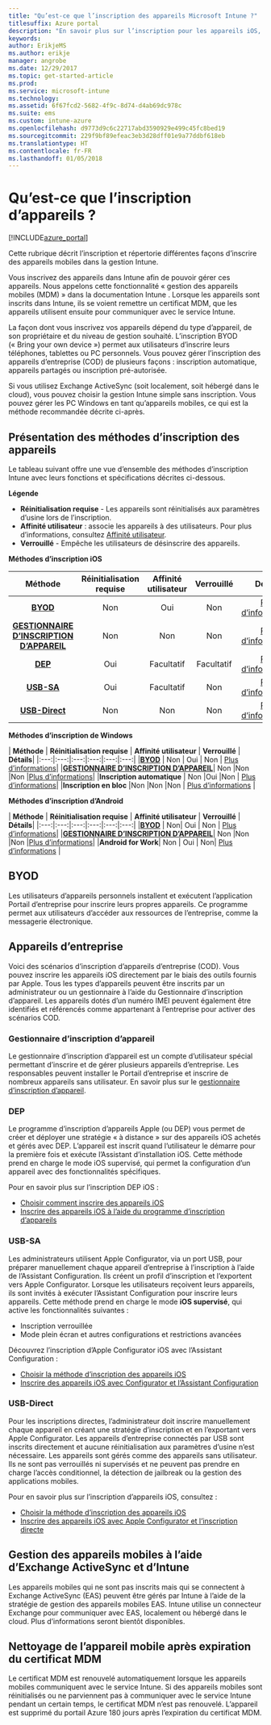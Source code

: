 ```yaml
---
title: "Qu’est-ce que l’inscription des appareils Microsoft Intune ?"
titlesuffix: Azure portal
description: "En savoir plus sur l’inscription pour les appareils iOS, Android et Windows."
keywords: 
author: ErikjeMS
ms.author: erikje
manager: angrobe
ms.date: 12/29/2017
ms.topic: get-started-article
ms.prod: 
ms.service: microsoft-intune
ms.technology: 
ms.assetid: 6f67fcd2-5682-4f9c-8d74-d4ab69dc978c
ms.suite: ems
ms.custom: intune-azure
ms.openlocfilehash: d9773d9c6c22717abd3590929e499c45fc8bed19
ms.sourcegitcommit: 229f9bf89efeac3eb3d28dff01e9a77ddbf618eb
ms.translationtype: HT
ms.contentlocale: fr-FR
ms.lasthandoff: 01/05/2018
---
```

# <a name="what-is-device-enrollment"></a>Qu’est-ce que l’inscription d’appareils ?
[!INCLUDE[azure_portal](./includes/azure_portal.md)]

Cette rubrique décrit l’inscription et répertorie différentes façons d’inscrire des appareils mobiles dans la gestion Intune.

Vous inscrivez des appareils dans Intune afin de pouvoir gérer ces appareils. Nous appelons cette fonctionnalité « gestion des appareils mobiles (MDM) » dans la documentation Intune . Lorsque les appareils sont inscrits dans Intune, ils se voient remettre un certificat MDM, que les appareils utilisent ensuite pour communiquer avec le service Intune.

La façon dont vous inscrivez vos appareils dépend du type d’appareil, de son propriétaire et du niveau de gestion souhaité. L’inscription BYOD (« Bring your own device ») permet aux utilisateurs d’inscrire leurs téléphones, tablettes ou PC personnels. Vous pouvez gérer l’inscription des appareils d’entreprise (COD) de plusieurs façons : inscription automatique, appareils partagés ou inscription pré-autorisée.

Si vous utilisez Exchange ActiveSync (soit localement, soit hébergé dans le cloud), vous pouvez choisir la gestion Intune simple sans inscription. Vous pouvez gérer les PC Windows en tant qu’appareils mobiles, ce qui est la méthode recommandée décrite ci-après.


## <a name="overview-of-device-enrollment-methods"></a>Présentation des méthodes d’inscription des appareils

Le tableau suivant offre une vue d’ensemble des méthodes d’inscription Intune avec leurs fonctions et spécifications décrites ci-dessous.

**Légende**

- **Réinitialisation requise** - Les appareils sont réinitialisés aux paramètres d’usine lors de l’inscription.
- **Affinité utilisateur** : associe les appareils à des utilisateurs. Pour plus d’informations, consultez [Affinité utilisateur](device-enrollment-program-enroll-ios.md).
- **Verrouillé** - Empêche les utilisateurs de désinscrire des appareils.

**Méthodes d’inscription iOS**

| **Méthode** |  **Réinitialisation requise** |    **Affinité utilisateur**   |   **Verrouillé** | **Détails** |
|:---:|:---:|:---:|:---:|:---:|
|**[BYOD](#byod)** | Non|    Oui |   Non | [Plus d’informations](./apple-mdm-push-certificate-get.md)|
|**[GESTIONNAIRE D’INSCRIPTION D’APPAREIL](#dem)**|   Non |Non |Non  | [Plus d’informations](./device-enrollment-program-enroll-ios.md)|
|**[DEP](#dep)**|   Oui |   Facultatif |  Facultatif|[Plus d’informations](./device-enrollment-program-enroll-ios.md)|
|**[USB-SA](#usb-sa)**| Oui |   Facultatif |  Non| [Plus d’informations](./apple-configurator-setup-assistant-enroll-ios.md)|
|**[USB-Direct](#usb-direct)**| Non |    Non  | Non|[Plus d’informations](./apple-configurator-direct-enroll-ios.md)|

**Méthodes d’inscription de Windows**

| **Méthode** |  **Réinitialisation requise** |    **Affinité utilisateur**   |   **Verrouillé** | **Détails**|
|:---:|:---:|:---:|:---:|:---:|:---:|
|**[BYOD](#byod)** | Non |   Oui |   Non | [Plus d’informations](windows-enroll.md)|
|**[GESTIONNAIRE D’INSCRIPTION D’APPAREIL](#dem)**|   Non |Non |Non  |[Plus d’informations](device-enrollment-manager-enroll.md)|
|**Inscription automatique** | Non |Oui |Non | [Plus d’informations](./windows-enroll.md#enable-windows-10-automatic-enrollment)|
|**Inscription en bloc** |Non |Non |Non | [Plus d’informations](./windows-bulk-enroll.md) |

**Méthodes d’inscription d’Android**

| **Méthode** |  **Réinitialisation requise** |    **Affinité utilisateur**   |   **Verrouillé** | **Détails**|
|:---:|:---:|:---:|:---:|:---:|:---:|
|**[BYOD](#byod)** | Non|    Oui |   Non | [Plus d’informations](./android-enroll.md)|
|**[GESTIONNAIRE D’INSCRIPTION D’APPAREIL](#dem)**|   Non |Non |Non  |[Plus d’informations](./device-enrollment-manager-enroll.md)|
|**Android for Work**| Non | Oui | Non| [Plus d’informations](./android-enroll.md#enable-enrollment-of-android-for-work-devices) |


## <a name="byod"></a>BYOD
Les utilisateurs d’appareils personnels installent et exécutent l’application Portail d’entreprise pour inscrire leurs propres appareils. Ce programme permet aux utilisateurs d’accéder aux ressources de l’entreprise, comme la messagerie électronique.

## <a name="corporate-owned-devices"></a>Appareils d’entreprise
Voici des scénarios d’inscription d’appareils d’entreprise (COD). Vous pouvez inscrire les appareils iOS directement par le biais des outils fournis par Apple. Tous les types d’appareils peuvent être inscrits par un administrateur ou un gestionnaire à l’aide du Gestionnaire d’inscription d’appareil. Les appareils dotés d’un numéro IMEI peuvent également être identifiés et référencés comme appartenant à l’entreprise pour activer des scénarios COD.

### <a name="dem"></a>Gestionnaire d’inscription d’appareil
Le gestionnaire d’inscription d’appareil est un compte d’utilisateur spécial permettant d’inscrire et de gérer plusieurs appareils d’entreprise. Les responsables peuvent installer le Portail d’entreprise et inscrire de nombreux appareils sans utilisateur. En savoir plus sur le [gestionnaire d’inscription d’appareil](./device-enrollment-manager-enroll.md).

### <a name="dep"></a>DEP
Le programme d’inscription d’appareils Apple (ou DEP) vous permet de créer et déployer une stratégie « à distance » sur des appareils iOS achetés et gérés avec DEP. L’appareil est inscrit quand l’utilisateur le démarre pour la première fois et exécute l’Assistant d’installation iOS. Cette méthode prend en charge le mode iOS supervisé, qui permet la configuration d’un appareil avec des fonctionnalités spécifiques.

Pour en savoir plus sur l’inscription DEP iOS :

- [Choisir comment inscrire des appareils iOS](ios-enroll.md)
- [Inscrire des appareils iOS à l’aide du programme d’inscription d’appareils](https://docs.microsoft.com/intune/device-restrictions-ios#device-enrollment-program)

### <a name="usb-sa"></a>USB-SA
Les administrateurs utilisent Apple Configurator, via un port USB, pour préparer manuellement chaque appareil d’entreprise à l’inscription à l’aide de l’Assistant Configuration. Ils créent un profil d’inscription et l’exportent vers Apple Configurator. Lorsque les utilisateurs reçoivent leurs appareils, ils sont invités à exécuter l’Assistant Configuration pour inscrire leurs appareils. Cette méthode prend en charge le mode **iOS supervisé**, qui active les fonctionnalités suivantes :
  - Inscription verrouillée
  - Mode plein écran et autres configurations et restrictions avancées

Découvrez l’inscription d’Apple Configurator iOS avec l’Assistant Configuration :

- [Choisir la méthode d’inscription des appareils iOS](enrollment-method-choose-ios.md)
- [Inscrire des appareils iOS avec Configurator et l’Assistant Configuration](apple-configurator-setup-assistant-enroll-ios.md)

### <a name="usb-direct"></a>USB-Direct
Pour les inscriptions directes, l’administrateur doit inscrire manuellement chaque appareil en créant une stratégie d’inscription et en l’exportant vers Apple Configurator. Les appareils d’entreprise connectés par USB sont inscrits directement et aucune réinitialisation aux paramètres d’usine n’est nécessaire. Les appareils sont gérés comme des appareils sans utilisateur. Ils ne sont pas verrouillés ni supervisés et ne peuvent pas prendre en charge l’accès conditionnel, la détection de jailbreak ou la gestion des applications mobiles.

Pour en savoir plus sur l’inscription d’appareils iOS, consultez :

- [Choisir la méthode d’inscription des appareils iOS](enrollment-method-choose-ios.md)
- [Inscrire des appareils iOS avec Apple Configurator et l’inscription directe](apple-configurator-direct-enroll-ios.md)

## <a name="mobile-device-management-with-exchange-activesync-and-intune"></a>Gestion des appareils mobiles à l’aide d’Exchange ActiveSync et d’Intune
Les appareils mobiles qui ne sont pas inscrits mais qui se connectent à Exchange ActiveSync (EAS) peuvent être gérés par Intune à l’aide de la stratégie de gestion des appareils mobiles EAS. Intune utilise un connecteur Exchange pour communiquer avec EAS, localement ou hébergé dans le cloud. Plus d’informations seront bientôt disponibles.

## <a name="mobile-device-cleanup-after-mdm-certificate-expiration"></a>Nettoyage de l’appareil mobile après expiration du certificat MDM

Le certificat MDM est renouvelé automatiquement lorsque les appareils mobiles communiquent avec le service Intune. Si des appareils mobiles sont réinitialisés ou ne parviennent pas à communiquer avec le service Intune pendant un certain temps, le certificat MDM n’est pas renouvelé. L’appareil est supprimé du portail Azure 180 jours après l’expiration du certificat MDM.
